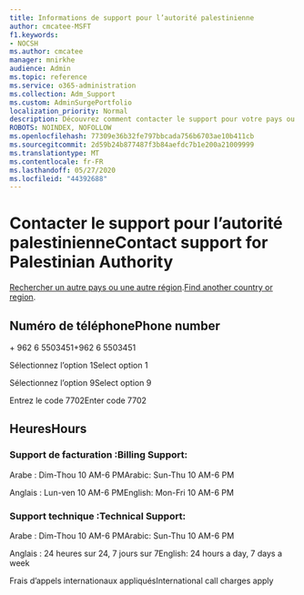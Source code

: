 ```yaml
---
title: Informations de support pour l’autorité palestinienne
author: cmcatee-MSFT
f1.keywords:
- NOCSH
ms.author: cmcatee
manager: mnirkhe
audience: Admin
ms.topic: reference
ms.service: o365-administration
ms.collection: Adm_Support
ms.custom: AdminSurgePortfolio
localization_priority: Normal
description: Découvrez comment contacter le support pour votre pays ou région.
ROBOTS: NOINDEX, NOFOLLOW
ms.openlocfilehash: 77309e36b32fe797bbcada756b6703ae10b411cb
ms.sourcegitcommit: 2d59b24b877487f3b84aefdc7b1e200a21009999
ms.translationtype: MT
ms.contentlocale: fr-FR
ms.lasthandoff: 05/27/2020
ms.locfileid: "44392688"
---
```

# <a name="contact-support-for-palestinian-authority"></a><span data-ttu-id="5691c-103">Contacter le support pour l’autorité palestinienne</span><span class="sxs-lookup"><span data-stu-id="5691c-103">Contact support for Palestinian Authority</span></span>

<span data-ttu-id="5691c-104">[Rechercher un autre pays ou une autre région](../contact-support-for-business-products.md).</span><span class="sxs-lookup"><span data-stu-id="5691c-104">[Find another country or region](../contact-support-for-business-products.md).</span></span>

## <a name="phone-number"></a><span data-ttu-id="5691c-105">Numéro de téléphone</span><span class="sxs-lookup"><span data-stu-id="5691c-105">Phone number</span></span>
<span data-ttu-id="5691c-106">+ 962 6 5503451</span><span class="sxs-lookup"><span data-stu-id="5691c-106">+962 6 5503451</span></span>

<span data-ttu-id="5691c-107">Sélectionnez l’option 1</span><span class="sxs-lookup"><span data-stu-id="5691c-107">Select option 1</span></span>

<span data-ttu-id="5691c-108">Sélectionnez l’option 9</span><span class="sxs-lookup"><span data-stu-id="5691c-108">Select option 9</span></span>

<span data-ttu-id="5691c-109">Entrez le code 7702</span><span class="sxs-lookup"><span data-stu-id="5691c-109">Enter code 7702</span></span>

## <a name="hours"></a><span data-ttu-id="5691c-110">Heures</span><span class="sxs-lookup"><span data-stu-id="5691c-110">Hours</span></span>
### <a name="billing-support"></a><span data-ttu-id="5691c-111">Support de facturation :</span><span class="sxs-lookup"><span data-stu-id="5691c-111">Billing Support:</span></span>

<span data-ttu-id="5691c-112">Arabe : Dim-Thou 10 AM-6 PM</span><span class="sxs-lookup"><span data-stu-id="5691c-112">Arabic: Sun-Thu 10 AM-6 PM</span></span>

<span data-ttu-id="5691c-113">Anglais : Lun-ven 10 AM-6 PM</span><span class="sxs-lookup"><span data-stu-id="5691c-113">English: Mon-Fri 10 AM-6 PM</span></span>

### <a name="technical-support"></a><span data-ttu-id="5691c-114">Support technique :</span><span class="sxs-lookup"><span data-stu-id="5691c-114">Technical Support:</span></span>

<span data-ttu-id="5691c-115">Arabe : Dim-Thou 10 AM-6 PM</span><span class="sxs-lookup"><span data-stu-id="5691c-115">Arabic: Sun-Thu 10 AM-6 PM</span></span>

<span data-ttu-id="5691c-116">Anglais : 24 heures sur 24, 7 jours sur 7</span><span class="sxs-lookup"><span data-stu-id="5691c-116">English: 24 hours a day, 7 days a week</span></span>

<span data-ttu-id="5691c-117">Frais d’appels internationaux appliqués</span><span class="sxs-lookup"><span data-stu-id="5691c-117">International call charges apply</span></span>
